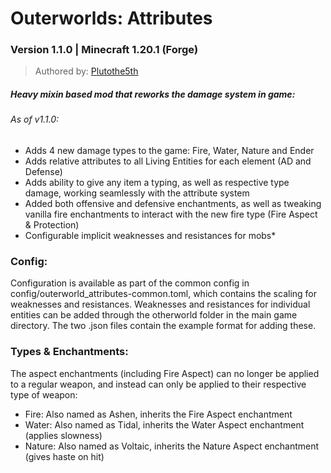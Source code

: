 # Outerworlds: Attributes
### Version 1.1.0 | Minecraft 1.20.1 (Forge)

> Authored by: [Plutothe5th](https://github.com/abhat090)

##### Heavy mixin based mod that reworks the damage system in game:

###### _As of v1.1.0:_
- Adds 4 new damage types to the game: Fire, Water, Nature and Ender
- Adds relative attributes to all Living Entities for each element (AD and Defense)
- Adds ability to give any item a typing, as well as respective type damage, working seamlessly with the attribute system
- Added both offensive and defensive enchantments, as well as tweaking vanilla fire enchantments to interact with the new fire type (Fire Aspect & Protection)
- Configurable implicit weaknesses and resistances for mobs*

### Config:
Configuration is available as part of the common config in config/outerworld_attributes-common.toml, which contains the scaling for weaknesses and resistances.
Weaknesses and resistances for individual entities can be added through the otherworld folder in the main game directory. The two .json files contain the example format for adding these.

### Types & Enchantments:
The aspect enchantments (including Fire Aspect) can no longer be applied to a regular weapon, and instead can only be applied to their respective type of weapon:

- Fire: Also named as Ashen, inherits the Fire Aspect enchantment
- Water: Also named as Tidal, inherits the Water Aspect enchantment (applies slowness)
- Nature: Also named as Voltaic, inherits the Nature Aspect enchantment (gives haste on hit)

